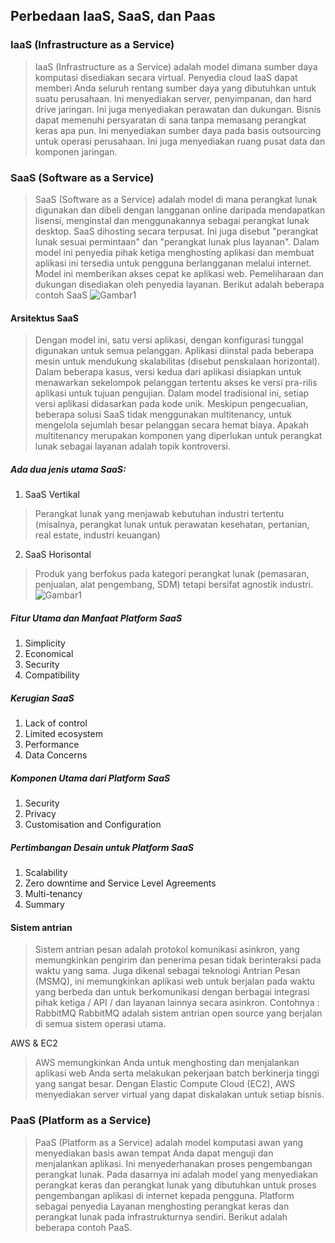 ## Perbedaan IaaS, SaaS, dan Paas
### IaaS (Infrastructure as a Service)

> IaaS (Infrastructure as a Service) adalah model dimana sumber daya komputasi disediakan secara virtual. Penyedia cloud IaaS dapat memberi Anda seluruh rentang sumber daya yang dibutuhkan untuk suatu perusahaan. Ini menyediakan server, penyimpanan, dan hard drive jaringan. Ini juga menyediakan perawatan dan dukungan. Bisnis dapat memenuhi persyaratan di sana tanpa memasang perangkat keras apa pun. Ini menyediakan sumber daya pada basis outsourcing untuk operasi perusahaan. Ini juga menyediakan ruang pusat data dan komponen jaringan.

### SaaS (Software as a Service)

> SaaS (Software as a Service) adalah model di mana perangkat lunak digunakan dan dibeli dengan langganan online daripada mendapatkan lisensi, menginstal dan menggunakannya sebagai perangkat lunak desktop. SaaS dihosting secara terpusat. Ini juga disebut "perangkat lunak sesuai permintaan" dan "perangkat lunak plus layanan". Dalam model ini penyedia pihak ketiga menghosting aplikasi dan membuat aplikasi ini tersedia untuk pengguna berlangganan melalui internet. Model ini memberikan akses cepat ke aplikasi web. Pemeliharaan dan dukungan disediakan oleh penyedia layanan. Berikut adalah beberapa contoh SaaS
![Gambar1](https://hackernoon.com/hn-images/0*OXKaGxOoKz6NUURX.png)

#### Arsitektus SaaS

> Dengan model ini, satu versi aplikasi, dengan konfigurasi tunggal digunakan untuk semua pelanggan. Aplikasi diinstal pada beberapa mesin untuk mendukung skalabilitas (disebut penskalaan horizontal). Dalam beberapa kasus, versi kedua dari aplikasi disiapkan untuk menawarkan sekelompok pelanggan tertentu akses ke versi pra-rilis aplikasi untuk tujuan pengujian. Dalam model tradisional ini, setiap versi aplikasi didasarkan pada kode unik. Meskipun pengecualian, beberapa solusi SaaS tidak menggunakan multitenancy, untuk mengelola sejumlah besar pelanggan secara hemat biaya. Apakah multitenancy merupakan komponen yang diperlukan untuk perangkat lunak sebagai layanan adalah topik kontroversi.

##### Ada dua jenis utama SaaS:
1. SaaS Vertikal

> Perangkat lunak yang menjawab kebutuhan industri tertentu (misalnya, perangkat lunak untuk perawatan kesehatan, pertanian, real estate, industri keuangan)

2. SaaS Horisontal

> Produk yang berfokus pada kategori perangkat lunak (pemasaran, penjualan, alat pengembang, SDM) tetapi bersifat agnostik industri.
![Gambar1](https://hackernoon.com/hn-images/0*N69lerCIIlNQvkZ9.png)

##### Fitur Utama dan Manfaat Platform SaaS

1. Simplicity
2. Economical
3. Security
4. Compatibility

##### Kerugian SaaS

1. Lack of control
2. Limited ecosystem
3. Performance
4. Data Concerns

##### Komponen Utama dari Platform SaaS

1. Security
2. Privacy
3. Customisation and Configuration

##### Pertimbangan Desain untuk Platform SaaS

1. Scalability
2. Zero downtime and Service Level Agreements
3. Multi-tenancy
4. Summary

#### Sistem antrian

> Sistem antrian pesan adalah protokol komunikasi asinkron, yang memungkinkan pengirim dan penerima pesan tidak berinteraksi pada waktu yang sama. Juga dikenal sebagai teknologi Antrian Pesan (MSMQ), ini memungkinkan aplikasi web untuk berjalan pada waktu yang berbeda dan untuk berkomunikasi dengan berbagai integrasi pihak ketiga / API / dan layanan lainnya secara asinkron.
Contohnya : RabbitMQ
  > RabbitMQ adalah sistem antrian open source yang berjalan di semua sistem operasi utama.

AWS & EC2

> AWS memungkinkan Anda untuk menghosting dan menjalankan aplikasi web Anda serta melakukan pekerjaan batch berkinerja tinggi yang sangat besar. Dengan Elastic Compute Cloud (EC2), AWS menyediakan server virtual yang dapat diskalakan untuk setiap bisnis.

### PaaS (Platform as a Service)

> PaaS (Platform as a Service) adalah model komputasi awan yang menyediakan basis awan tempat Anda dapat menguji dan menjalankan aplikasi. Ini menyederhanakan proses pengembangan perangkat lunak. Pada dasarnya ini adalah model yang menyediakan perangkat keras dan perangkat lunak yang dibutuhkan untuk proses pengembangan aplikasi di internet kepada pengguna. Platform sebagai penyedia Layanan menghosting perangkat keras dan perangkat lunak pada infrastrukturnya sendiri. Berikut adalah beberapa contoh PaaS.

